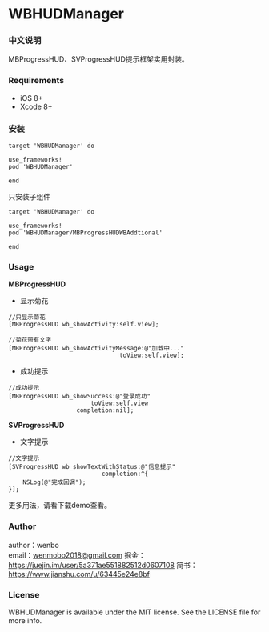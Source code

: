 # WBHUDManager

### 中文说明

MBProgressHUD、SVProgressHUD提示框架实用封装。

### Requirements

- iOS 8+
- Xcode 8+

### 安装

```
target 'WBHUDManager' do

use_frameworks!
pod 'WBHUDManager'

end
```

只安装子组件
```
target 'WBHUDManager' do

use_frameworks!
pod 'WBHUDManager/MBProgressHUDWBAddtional'

end
```

### Usage

**MBProgressHUD**
- 显示菊花
```
//只显示菊花
[MBProgressHUD wb_showActivity:self.view];

//菊花带有文字
[MBProgressHUD wb_showActivityMessage:@"加载中..."
                               toView:self.view];
```

- 成功提示
```
//成功提示
[MBProgressHUD wb_showSuccess:@"登录成功"
                       toView:self.view
                   completion:nil];
```

**SVProgressHUD**
- 文字提示
```
//文字提示
[SVProgressHUD wb_showTextWithStatus:@"信息提示"
                          completion:^{
    NSLog(@"完成回调");
}];
```
更多用法，请看下载demo查看。

### Author

author：wenbo   
email：wenmobo2018@gmail.com
掘金：https://juejin.im/user/5a371ae551882512d0607108
简书：https://www.jianshu.com/u/63445e24e8bf

### License

WBHUDManager is available under the MIT license. See the LICENSE file for more info.
